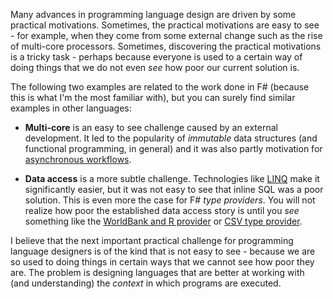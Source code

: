 ﻿Many advances in programming language design are driven by some practical motivations.
Sometimes, the practical motivations are easy to see - for example, when they come from
some external change such as the rise of multi-core processors. Sometimes, discovering 
the practical motivations is a tricky task - perhaps because everyone is used to a 
certain way of doing things that we do not even _see_ how poor our current solution is. 

The following two examples are related to the work done in F# (because this is what
I'm the most familiar with), but you can surely find similar examples in other languages:

 * **Multi-core** is an easy to see challenge caused by an external development. 
   It led to the popularity of _immutable_ data structures (and functional programming,
   in general) and it was also partly motivation for [asynchronous workflows][async].

 * **Data access** is a more subtle challenge. Technologies like [LINQ][linq] make it
   significantly easier, but it was not easy to see that inline SQL was a poor solution.
   This is even more the case for F# _type providers_. You will not realize how poor the
   established data access story is until you _see_ something like 
   the [WorldBank and R provider][rdemo] or [CSV type provider][csv].

I believe that the next important practical challenge for programming language designers
is of the kind that is not easy to see - because we are so used to doing things in 
certain ways that we cannot see how poor they are. The problem is designing languages
that are better at working with (and understanding) the _context_ in which programs are
executed.


 [async]: http://msdn.microsoft.com/en-us/library/dd233250.aspx "Asynchronous Workflows (F#)"
 [linq]: http://msdn.microsoft.com/en-us/library/bb397926.aspx "LINQ (Language-Integrated Query)"
 [rdemo]: http://www.youtube.com/watch?v=cCuGgA9Yqrs "F# R Type Provider Demo"
 [csv]: http://fsharp.github.io/FSharp.Data/library/CsvProvider.html "F# Data: CSV type provider"
 